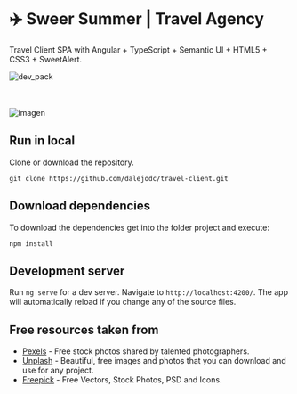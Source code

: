 # ✈️ Sweer Summer | Travel Agency
Travel Client SPA with Angular + TypeScript + Semantic UI + HTML5 + CSS3 + SweetAlert.

![dev_pack](https://user-images.githubusercontent.com/36966980/52614778-65b6f680-2e58-11e9-98b2-5927c3370143.png)
<br>
<br>
<br>

![imagen](https://user-images.githubusercontent.com/36966980/55832023-c9b11080-5ad1-11e9-9063-2e60c50efbf0.png)

## Run in local
Clone or download the repository.
```
git clone https://github.com/dalejodc/travel-client.git
```
## Download dependencies
To download the dependencies get into the folder project and execute:
```
npm install
```

## Development server

Run `ng serve` for a dev server. Navigate to `http://localhost:4200/`. The app will automatically reload if you change any of the source files.

## Free resources taken from

* [Pexels](https://www.pexels.com/) - Free stock photos shared by talented photographers.
* [Unplash](https://unsplash.com/) - Beautiful, free images and photos that you can download and use for any project.
* [Freepick](https://www.freepik.com/) - Free Vectors, Stock Photos, PSD and Icons.
 

